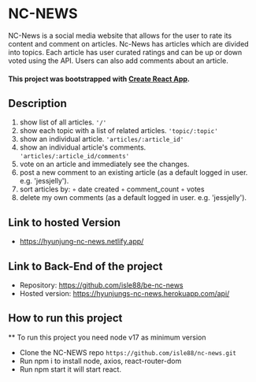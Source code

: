 # NC-NEWS

NC-News is a social media website that allows for the user to rate its content and comment on articles.
Nc-News has articles which are divided into topics. Each article has user curated ratings and can be up or down voted using the API. Users can also add comments about an article.
#### This project was bootstrapped with [Create React App](https://github.com/facebook/create-react-app).


## Description

1. show list of all articles. `'/'`
2. show each topic with a list of related articles. `'topic/:topic'`
3. show an individual article. `'articles/:article_id'`
4. show an individual article's comments. `'articles/:article_id/comments'`
5. vote on an article and immediately see the changes.
6. post a new comment to an existing article (as a default logged in user. e.g. 'jessjelly').
7. sort articles by:
        ◦ date created
        ◦ comment_count
        ◦ votes
8. delete my own comments (as a default logged in user. e.g. 'jessjelly').


## Link to hosted Version
- https://hyunjung-nc-news.netlify.app/

## Link to Back-End of the project
- Repository: https://github.com/isle88/be-nc-news
- Hosted version: https://hyunjungs-nc-news.herokuapp.com/api/

## How to run this project
** To run this project you need node v17 as minimum version

- Clone the NC-NEWS repo `https://github.com/isle88/nc-news.git`
- Run npm i to install node, axios, react-router-dom
- Run npm start it will start react.